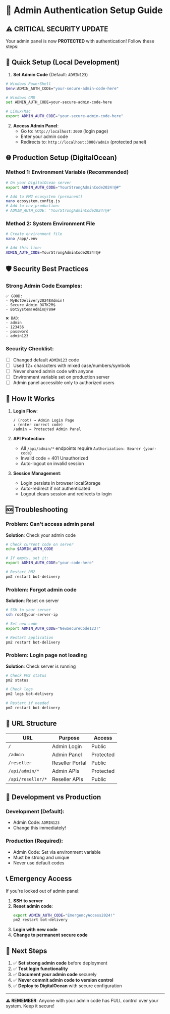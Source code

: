 # 🔐 Admin Authentication Setup Guide

## ⚠️ CRITICAL SECURITY UPDATE

Your admin panel is now **PROTECTED** with authentication! Follow these steps:

## 🚀 Quick Setup (Local Development)

1. **Set Admin Code** (Default: `ADMIN123`)
```bash
# Windows PowerShell
$env:ADMIN_AUTH_CODE="your-secure-admin-code-here"

# Windows CMD
set ADMIN_AUTH_CODE=your-secure-admin-code-here

# Linux/Mac
export ADMIN_AUTH_CODE="your-secure-admin-code-here"
```

2. **Access Admin Panel**:
   - Go to: `http://localhost:3000` (login page)
   - Enter your admin code
   - Redirects to: `http://localhost:3000/admin` (protected panel)

## 🌐 Production Setup (DigitalOcean)

### Method 1: Environment Variable (Recommended)
```bash
# On your DigitalOcean server
export ADMIN_AUTH_CODE="YourStrongAdminCode2024!@#"

# Add to PM2 ecosystem (permanent)
nano ecosystem.config.js
# Add to env_production:
# ADMIN_AUTH_CODE: 'YourStrongAdminCode2024!@#'
```

### Method 2: System Environment File
```bash
# Create environment file
nano /app/.env

# Add this line:
ADMIN_AUTH_CODE=YourStrongAdminCode2024!@#
```

## 🛡️ Security Best Practices

### Strong Admin Code Examples:
```
✅ GOOD:
- MyBotDelivery2024$Admin!
- Secure_Admin_9X7K2M$
- BotSystem!Admin@789#

❌ BAD:
- admin
- 123456
- password
- admin123
```

### Security Checklist:
- [ ] Changed default `ADMIN123` code
- [ ] Used 12+ characters with mixed case/numbers/symbols
- [ ] Never shared admin code with anyone
- [ ] Environment variable set on production server
- [ ] Admin panel accessible only to authorized users

## 🔄 How It Works

1. **Login Flow**:
   ```
   / (root) → Admin Login Page
   ↓ (enter correct code)
   /admin → Protected Admin Panel
   ```

2. **API Protection**:
   - All `/api/admin/*` endpoints require `Authorization: Bearer {your-code}`
   - Invalid code = 401 Unauthorized
   - Auto-logout on invalid session

3. **Session Management**:
   - Login persists in browser localStorage
   - Auto-redirect if not authenticated
   - Logout clears session and redirects to login

## 🆘 Troubleshooting

### Problem: Can't access admin panel
**Solution**: Check your admin code
```bash
# Check current code on server
echo $ADMIN_AUTH_CODE

# If empty, set it:
export ADMIN_AUTH_CODE="your-code-here"

# Restart PM2
pm2 restart bot-delivery
```

### Problem: Forgot admin code
**Solution**: Reset on server
```bash
# SSH to your server
ssh root@your-server-ip

# Set new code
export ADMIN_AUTH_CODE="NewSecureCode123!"

# Restart application
pm2 restart bot-delivery
```

### Problem: Login page not loading
**Solution**: Check server is running
```bash
# Check PM2 status
pm2 status

# Check logs
pm2 logs bot-delivery

# Restart if needed
pm2 restart bot-delivery
```

## 📍 URL Structure

| URL | Purpose | Access |
|-----|---------|--------|
| `/` | Admin Login | Public |
| `/admin` | Admin Panel | Protected |
| `/reseller` | Reseller Portal | Public |
| `/api/admin/*` | Admin APIs | Protected |
| `/api/reseller/*` | Reseller APIs | Public |

## 🔧 Development vs Production

### Development (Default):
- Admin Code: `ADMIN123` 
- Change this immediately!

### Production (Required):
- Admin Code: Set via environment variable
- Must be strong and unique
- Never use default codes

## 📞 Emergency Access

If you're locked out of admin panel:

1. **SSH to server**
2. **Reset admin code**:
   ```bash
   export ADMIN_AUTH_CODE="EmergencyAccess2024!"
   pm2 restart bot-delivery
   ```
3. **Login with new code**
4. **Change to permanent secure code**

## 🎯 Next Steps

1. ✅ **Set strong admin code** before deployment
2. ✅ **Test login functionality** 
3. ✅ **Document your admin code** securely
4. ✅ **Never commit admin code to version control**
5. ✅ **Deploy to DigitalOcean** with secure configuration

---

**⚠️ REMEMBER**: Anyone with your admin code has FULL control over your system. Keep it secure! 